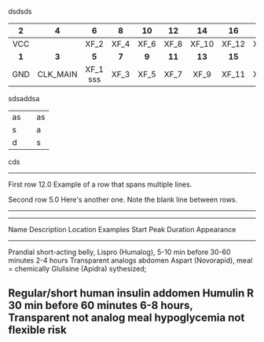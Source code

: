 dsdsds

|   2   |    4     |    6     |   8   |  10   |   12   |   14   |   16   |   18   |   20   |   22   |   24   |   26   |   28   |   30   |   32   |
| :---: | :------: | :------: | :---: | :---: | :----: | :----: | :----: | :----: | :----: | :----: | :----: | :----: | :----: | :----: | :----: |
|  VCC  |          |   XF_2   | XF_4  | XF_6  |  XF_8  | XF_10  | XF_12  | XF_14  | XF_16  | XF_16  | XF_18  | XF_20  | XF_22  | XF_24  | XF_26  |
| **1** |  **3**   |  **5**   | **7** | **9** | **11** | **13** | **15** | **17** | **19** | **21** | **23** | **25** | **27** | **29** | **31** |
|  GND  | CLK_MAIN | XF_1 sss | XF_3  | XF_5  |  XF_7  |  XF_9  | XF_11  | XF_13  | XF_15  | XF_17  | XF_19  | XF_21  | XF_23  | XF_25  | XF_27  |



sdsaddsa

|      |      |      |
| ---- | ---- | ---- |
| as   |      | as   |
| s    |      | a    |
| d    |      | s    |

cds


----------- ------- --------------- -------------------------
   First    row                12.0 Example of a row that
                                    spans multiple lines.

  Second    row                 5.0 Here's another one. Note
                                    the blank line between
                                    rows.
----------- ------- --------------- -------------------------

--------------------------------------------------------------------------------------------------------------------------------------------
Name            Description     Location        Examples            Start            Peak            Duration        Appearance
--------------- --------------- --------------  ------------------- ---------------- --------------  ---------------  -------------------
Prandial        short-acting    belly,          Lispro (Humalog),   5-10 min before  30-60 minutes   2-4 hours       Transparent
                analogs         abdomen         Aspart (Novorapid), meal
                = chemically                    Glulisine (Apidra)
                sythesized;


Regular/short   human insulin   addomen         Humulin R           30 min before    60 minutes      6-8 hours,       Transparent
                not analog                                          meal                             hypoglycemia
                                                                    not flexible                     risk 
-------------------------------------------------------------------------------------------------------------------------------------------



